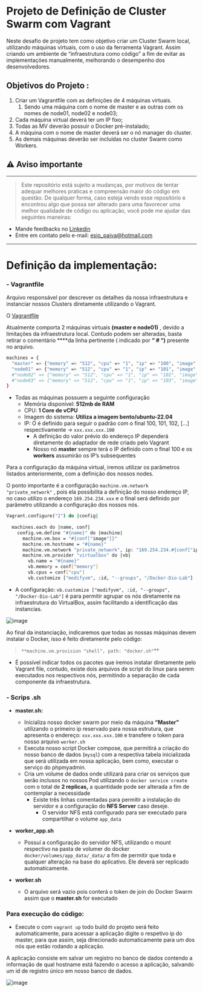 # Projeto de Definição de Cluster Swarm com Vagrant

Neste desafio de projeto tem como objetivo criar um Cluster Swarm local, utilizando máquinas virtuais, com o uso da ferramenta Vagrant. Assim criando um ambiente de “infraestrutura como código” a fim de evitar as implementações manualmente, melhorando o desempenho dos desenvolvedores.

## Objetivos do Projeto :

1. Criar um Vagrantfile com as definições de 4 máquinas virtuais.
    1.  Sendo uma máquina com o nome de master e as outras com os nomes de node01, node02 e node03;
2. Cada máquina virtual deverá ter um IP fixo;
3. Todas as MV deverão possuir o Docker pré-instalado;
4. A máquina com o nome de master deverá ser o nó manager do cluster.
5. As demais máquinas deverão ser incluídas no cluster Swarm como Workers.

## ⚠️ Aviso importante

---

> Este repositório está sujeito a mudanças, por motivos de tentar adequar melhores praticas e compreensão maior do código em questão. De qualquer forma, caso esteja vendo esse repositório e encontrou algo que possa ser alterado para uma favorecer uma melhor qualidade de código ou aplicação, você pode me ajudar das seguintes maneiras:
> 
- Mande feedbacks no [Linkedin](https://www.linkedin.com/in/esiopaiva/)
- Entre em contato pelo e-mail: [esio_paiva@hotmail.com](mailto:esio_paiva@hotmail.com)

---

# Definição da implementação:

### - Vagrantfile

Arquivo responsável por descrever os detalhes da nossa infraestrutura e instanciar nossos Clusters diretamente utilizando o  Vagrant. 

O [Vagrantfile](https://github.com/esiopaiva/Docker-Swarm-Desafio/blob/main/Vagrantfile) 

Atualmente comporta 2 máquinas virtuais **(master e node01)** , devido a limitações da infraestrutura local. Contudo podem ser alteradas, basta retirar o comentário ****da linha pertinente ( indicado por **“ # “)** presente no arquivo. 

```bash
machines = {
  "master" => {"memory" => "512", "cpu" => "1", "ip" => "100", "image" => "bento/ubuntu-22.04"},
  "node01" => {"memory" => "512", "cpu" => "1", "ip" => "101", "image" => "bento/ubuntu-22.04"}
  #"node02" => {"memory" => "512", "cpu" => "1", "ip" => "102", "image" => "bento/ubuntu-22.04"},
  #"node03" => {"memory" => "512", "cpu" => "1", "ip" => "103", "image" => "bento/ubuntu-22.04"}
}
```

- Todas as máquinas possuem a seguinte configuração
    - Memória disponível: **512mb de RAM**
    - CPU: **1 Core de vCPU**
    - Imagem do sistema: **Utiliza a imagem bento/ubuntu-22.04**
    - IP:  O é definido para seguir o padrão com o final 100, 101, 102, […] respectivamente → `xxx.xxx.xxx.100`
        - A definição do valor prévio do endereço IP dependerá diretamente do adaptador de rede criado pelo Vagrant
        - Nosso nó **master** sempre terá o IP definido com o final 100 e os **workers** assumirão os IP’s subsequentes
        

Para a configuração da máquina virtual, iremos utilizar os parâmetros listados anteriormente, com a definição dos nossos nodes.

 O ponto importante é  a configuração  `machine.vm.network "private_network"` , pois ela possibilita a definição do nosso endereço IP,  no caso utilizo o endereço `169.254.234.xxx` e o final será definido por parâmetro utilizando a configuração dos nossos nós.

```bash
Vagrant.configure("2") do |config|
  
  machines.each do |name, conf|
    config.vm.define "#{name}" do |machine|
      machine.vm.box = "#{conf["image"]}"
      machine.vm.hostname = "#{name}"
      machine.vm.network "private_network", ip: "169.254.234.#{conf["ip"]}"
      machine.vm.provider "virtualbox" do |vb|
        vb.name = "#{name}"
        vb.memory = conf["memory"]
        vb.cpus = conf["cpu"]
        vb.customize ["modifyvm", :id, "--groups", "/Docker-Dio-Lab"]
```

- A configuração: `vb.customize ["modifyvm", :id, "--groups", "/Docker-Dio-Lab"]` é para permitir agrupar os nós diretamente na infraestrutura do VirtualBox, assim facilitando a identificação das instancias.

![image](https://user-images.githubusercontent.com/32373902/207967508-75863d89-e98c-41c6-99ad-3e0782ae6388.png)


Ao final da instanciação, indicaremos que todas as nossas máquinas devem instalar o Docker, isso é feito diretamente pelo código:  

> `**machine.vm.provision "shell", path: "docker.sh"`**
> 

 - É possível indicar todos os pacotes que iremos instalar diretamente pelo Vagrant file, contudo, existe dois arquivos de script do linux para serem executados nos respectivos nós, permitindo a separação de cada componente da infraestrutura. 

 

### - Scrips .sh

- **master.sh:**
    - Inicializa nosso docker swarm por meio da máquina **“Master”** utilizando o primeiro ip reservado para nossa estrutura, que apresenta o endereço:  `xxx.xxx.xxx.100` e transfere o token para nosso arquivo `worker.sh`
    - Executa nosso script Docker compose, que permitirá a criação do nosso banco de dados (`mysql`) com a respectiva tabela inicializada que será utilizada em nossa aplicação, bem como, executar o serviço do phpmyadmin.
    - Cria um volume de dados onde utilizará para criar os serviços que serão inclusos no nossos Pod utilizando o `docker service create` com o total de **2 replicas,** a quantidade pode ser alterada a fim de contemplar a necessidade
        - Existe três linhas comentadas para permitir a instalação do servidor e a configuração do **NFS Server** caso deseje.
            - O servidor NFS está configurado para ser executado para compartilhar o volume `app_data`
- ****worker_app.sh****
    - Possuí a configuração do servidor NFS, utilizando o mount respectivo na pasta de volumer do docker `docker/volumes/app_data/_data/` a fim de permitir que toda e qualquer alteração na base do aplicativo. Ele deverá ser replicado automaticamente.
    
- **worker.sh**
    - O arquivo será vazio pois conterá o token de join do Docker Swarm assim que o **master.sh** for executado

### Para execução do código:

- Execute o com `vagrant up` todo build do projeto será feito automaticamente, para acessar a aplicação digite o respetivo ip do master, para que assim, seja direcionado automaticamente para um dos nós que estão rodando a aplicação.

A aplicação consiste em salvar um registro no banco de dados contendo a informação de qual hostname está fazendo o acesso a aplicação, salvando um id de registro único em nosso banco de dados. 

![image](https://user-images.githubusercontent.com/32373902/207967575-2b554ead-d647-4bd0-8e3d-ea22696586c3.png)
